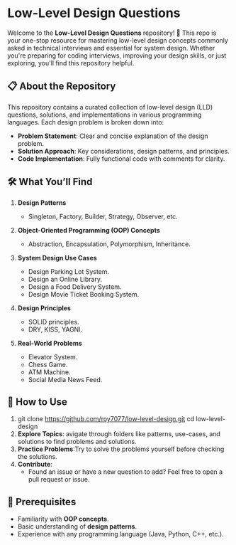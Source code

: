 **Low-Level Design Questions**
==============================

Welcome to the **Low-Level Design Questions** repository! 🎉 This repo is your one-stop resource for mastering low-level design concepts commonly asked in technical interviews and essential for system design. Whether you're preparing for coding interviews, improving your design skills, or just exploring, you'll find this repository helpful.

**📋 About the Repository**
---------------------------

This repository contains a curated collection of low-level design (LLD) questions, solutions, and implementations in various programming languages. Each design problem is broken down into:

*   **Problem Statement**: Clear and concise explanation of the design problem.
*   **Solution Approach**: Key considerations, design patterns, and principles.
*   **Code Implementation**: Fully functional code with comments for clarity.
    

**🛠️ What You’ll Find**
------------------------

1.  **Design Patterns**
    *   Singleton, Factory, Builder, Strategy, Observer, etc.
        
2.  **Object-Oriented Programming (OOP) Concepts**
    *   Abstraction, Encapsulation, Polymorphism, Inheritance.
        
3.  **System Design Use Cases**
    *   Design Parking Lot System.
    *   Design an Online Library.
    *   Design a Food Delivery System.
    *   Design Movie Ticket Booking System.
        
4.  **Design Principles**
    *   SOLID principles.
    *   DRY, KISS, YAGNI.
        
5.  **Real-World Problems**
    *   Elevator System.
    *   Chess Game.
    *   ATM Machine.
    *   Social Media News Feed.
        
**🚀 How to Use**
-----------------

1.  git clone https://github.com/roy7077/low-level-design.git
    cd low-level-design
3.  **Explore Topics**: avigate through folders like patterns, use-cases, and solutions to find problems and solutions.
5.  **Practice Problems**:Try to solve the problems yourself before checking the solutions.
6.  **Contribute**:
    *   Found an issue or have a new question to add? Feel free to open a pull request or issue.
        

**🧰 Prerequisites**
--------------------

*   Familiarity with **OOP concepts**.
*   Basic understanding of **design patterns**.
*   Experience with any programming language (Java, Python, C++, etc.).

